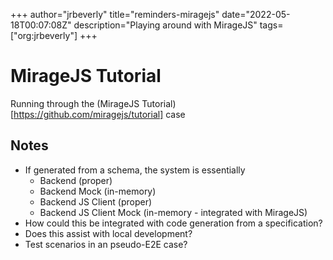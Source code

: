 +++
author="jrbeverly"
title="reminders-miragejs"
date="2022-05-18T00:07:08Z"
description="Playing around with MirageJS"
tags=["org:jrbeverly"]
+++

# MirageJS Tutorial

Running through the (MirageJS Tutorial)[https://github.com/miragejs/tutorial] case 

## Notes

- If generated from a schema, the system is essentially
    - Backend (proper)
    - Backend Mock (in-memory)
    - Backend JS Client (proper)
    - Backend JS Client Mock (in-memory - integrated with MirageJS)
- How could this be integrated with code generation from a specification?
- Does this assist with local development?
- Test scenarios in an pseudo-E2E case?
